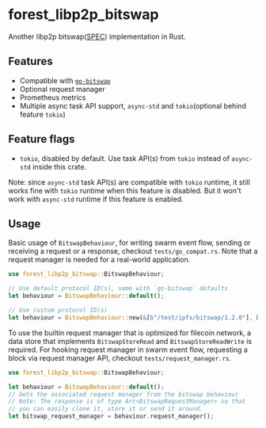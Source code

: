 # forest_libp2p_bitswap

Another libp2p bitswap([SPEC](https://github.com/ipfs/specs/blob/main/BITSWAP.md)) implementation in Rust.

## Features

- Compatible with [`go-bitswap`](https://github.com/ipfs/go-bitswap)
- Optional request manager
- Prometheus metrics
- Multiple async task API support, `async-std` and `tokio`(optional behind feature `tokio`)

## Feature flags

- `tokio`, disabled by default. Use task API(s) from `tokio` instead of `async-std` inside this crate.

Note: since `async-std` task API(s) are compatible with `tokio` runtime, it still works fine with `tokio` runtime when this feature is disabled. But it won't work with `async-std` runtime if this feature is enabled.

## Usage

Basic usage of `BitswapBehaviour`, for writing swarm event flow, sending or receiving a request or a response, checkout `tests/go_compat.rs`. Note that a request manager is needed for a real-world application.

```rust
use forest_libp2p_bitswap::BitswapBehaviour;

// Use default protocol ID(s), same with `go-bitswap` defaults
let behaviour = BitswapBehaviour::default();

// Use custom protocol ID(s)
let behaviour = BitswapBehaviour::new(&[b"/test/ipfs/bitswap/1.2.0"], Default::default());
```

To use the builtin request manager that is optimized for filecoin network, a data store that implements `BitswapStoreRead` and `BitswapStoreReadWrite` is required. For hooking request manager in swarm event flow, requesting a block via request manager API, checkout `tests/request_manager.rs`.

```rust
use forest_libp2p_bitswap::BitswapBehaviour;

let behaviour = BitswapBehaviour::default();
// Gets the associated request manager from the bitswap behaviour
// Note: The response is of type Arc<BitswapRequestManager> so that
// you can easily clone it, store it or send it around.
let bitswap_request_manager = behaviour.request_manager();
```
